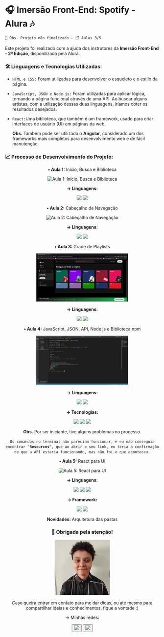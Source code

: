 <!DOCTYPE html>

<html>
<head>
  <meta http-equiv="CONTENT-TYPE" content="text/html; charset=UTF-8">
</head>
<body>
  <h1>
    🎧 Imersão Front-End: Spotify - Alura 🎶
  </h1>
  <code>📌 Obs. Projeto não finalizado - 🗂️ Aulas 3/5.</code>
  <p></p>
  <p>
    Este projeto foi realizado com a ajuda dos instrutores da <strong>Imersão Front-End - 2ª Edição</strong>, disponilizada pela Alura.
  </p>
  <h3>🛠️ Linguagens e Tecnologias Utilizadas:</h3>
  <ul> 
    <li>
      <code>HTML e CSS:</code> Foram utilizadas para desenvolver o esqueleto e o estilo da página.
    </li>
    <p></p>
    <li>
      <code>JavaScript, JSON e Node.js:</code> Foram utilizadas para aplicar lógica, tornando a página funcional através de uma API.
      Ao buscar alguns artistas, com a utilização dessas duas linguagens, iríamos obter os resultados desejados. 
    </li>
    <p></p>
    <li>
      <code>React:</code>Uma biblioteca, que também é um framework, usado para criar interfaces de usuário (UI) em páginas da web.
    </li>
    <p><strong>Obs.</strong> Também pode ser utilizado o <strong>Angular</strong>, considerado um dos frameworks mais completos para desenvolvimento web e de fácil manutenção.</p>
  </ul>
  <p></p>
  <h3>📈 Processo de Desenvolvimento do Projeto: </h3>
  <section align="center">
    <div class="Aula 1">
     <p><strong>• Aula 1:</strong> Início, Busca e Biblioteca</p>
      <img src="./src/assets/results/Aula 1 Início Busca Biblioteca.jpg" width="260px" alt="Aula 1: Início, Busca e Biblioteca"> 
      <p><strong>→ Linguagens: </strong></p>
      <p></p>
      <img src="https://img.shields.io/badge/HTML-black?style=for-the-badge&logo=HTML5&logoColor=%23E34F26">
      <img src="https://img.shields.io/badge/CSS-black?style=for-the-badge&logo=CSS3&logoColor=%231572B6">
      <p></p>
    </div>
    <div class="Aula 2">
      <p><strong> • Aula 2:</strong> Cabeçalho de Navegação</p>
    <img src="./src/assets/results/Aula 2 Cabeçalho de Busca.jpg" width="300px" alt="Aula 2: Cabeçalho de Navegação">
     <p><strong>→ Linguagens:</strong></p>
      <p></p>
      <img src="https://img.shields.io/badge/HTML-black?style=for-the-badge&logo=HTML5&logoColor=%23E34F26">
      <img src="https://img.shields.io/badge/CSS-black?style=for-the-badge&logo=CSS3&logoColor=%231572B6">
      <p></p>
    </div>
    <div class="Aula 3">
      <p><strong> • Aula 3:</strong> Grade de Playlists</p>
    <img src="./src/assets/results/Aula 3 Grade de Playlists.jpg" width="300px" alt="Aula 3: Grade de Playlists">
     <p><strong>→ Linguagens:</strong></p>
      <p></p>
      <img src="https://img.shields.io/badge/HTML-black?style=for-the-badge&logo=HTML5&logoColor=%23E34F26">
      <img src="https://img.shields.io/badge/CSS-black?style=for-the-badge&logo=CSS3&logoColor=%231572B6">
      <p></p>
    </div>
    <div class="Aula 4">
      <p><strong> • Aula 4:</strong> JavaScript, JSON, API, Node
        js e Biblioteca npm</p>
    <img src="./src/assets/results/Aula 4 Sem Resources no terminal.jpg" width="300px" alt="Aula 4: API, Node.js e npm">
      <p><strong>→ Linguagens:</strong></p>
      <p></p>
      <img src="https://img.shields.io/badge/JavaScript-black?style=for-the-badge&logo=javascript&logoColor=%23F7DF1E">
      <img src="https://img.shields.io/badge/JSON-black?style=for-the-badge&logo=json&logoColor=%23ffffff">
      <p></p>
      <p><strong>→ Tecnologias:</strong></p>
      <p></p>
      <img src="https://img.shields.io/badge/Visual%20Studio%20Code_-_Terminal-black?style=for-the-badge&logoColor=%23ffffff&labelColor=%230078d7">
      <img src="https://img.shields.io/badge/Node.js-black?style=for-the-badge&logo=nodedotjs&logoColor=%235FA04E">
      <img src="https://img.shields.io/badge/NPM-black?style=for-the-badge&logo=npm&logoColor=%23CB3837">
      <p></p>
      <p><strong>Obs.</strong> Por ser iniciante, tive alguns problemas no processo.</p>
      <code>Os comandos no terminal não pareciam funcionar, e eu não conseguia encontrar <strong>"Resources"</strong>, que ao abrir o seu link, eu teria a confirmação de que a API estaria funcionando, mas não foi o que aconteceu.</code>
      <p></p>
    </div>
    <div class="Aula 5">
      <p><strong> • Aula 5:</strong> React para UI</p>
      <img src="" alt="Aula 5: React para UI">
      <p><strong>→ Linguagens:</strong></p>
      <p></p>
      <img src="https://img.shields.io/badge/HTML-black?style=for-the-badge&logo=HTML5&logoColor=%23E34F26">
      <img src="https://img.shields.io/badge/CSS-black?style=for-the-badge&logo=CSS3&logoColor=%231572B6">
      <img src="https://img.shields.io/badge/JavaScript-black?style=for-the-badge&logo=javascript&logoColor=%23F7DF1E">
      <p></p>
       <p><strong>→ Framework:</strong></p>
      <p></p>
      <img src="https://img.shields.io/badge/React-black?style=for-the-badge&logo=react&logoColor=%2361DAFB">
      <img src="https://img.shields.io/badge/Angular-black?style=for-the-badge&logo=angular&logoColor=%23d00201">
      <p></p>
      <p><strong>Novidades:</strong> Arquitetura das pastas</p>
    </div>
  </section>
  <footer>
    <div align="center" class="minha foto">
       <h3>🚀 Obrigada pela atenção!</h3>
      <img src="./src/assets/results/minha foto.jpg" width="180px" alt="Estudante de Front-End">
      <p>Caso queira entrar em contato para me dar dicas, ou até mesmo para compartilhar ideias e conhecimentos, fique a vontade :)</p>
      <p>→ Minhas redes: </p>
      <button>
      <a href="https://www.linkedin.com/in/vanessa-leite-22a28a2b1" target="_blank"><img src="https://custom-icon-badges.demolab.com/badge/LinkedIn-0A66C2?logo=linkedin-white&logoColor=fff" target="_blank"></a> 
        </button>
      <button>
      <a href= "mailto: vanessabsleite173@gmail.com"><img src="https://img.shields.io/badge/Gmail-D14836?logo=gmail&logoColor=white" target="_blank"></a>
        </button>
    </div>
  </footer>
  </body>
</html>
